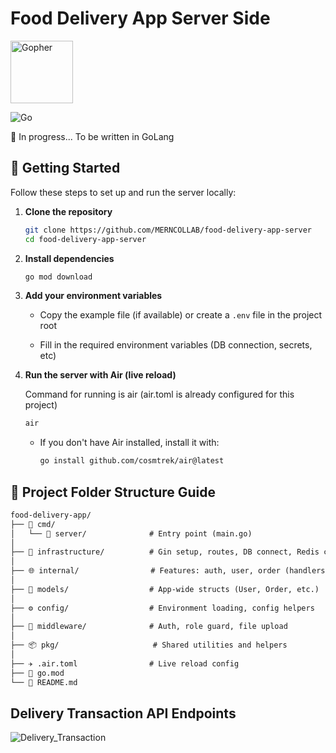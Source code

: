 # Food Delivery App Server Side

<img src="https://go.dev/blog/gopher/gopher.png" alt="Gopher" width="100"/>

![Go](https://img.shields.io/badge/Go-1.24.5-blue?logo=go)


💫 In progress... To be written in GoLang

## 🚀 Getting Started

Follow these steps to set up and run the server locally:

1. **Clone the repository**
   ```bash
   git clone https://github.com/MERNCOLLAB/food-delivery-app-server
   cd food-delivery-app-server
   ```
2. **Install dependencies**
   ```bash
   go mod download
   ```
3. **Add your environment variables**
   - Copy the example file (if available) or create a `.env` file in the project root
   
   - Fill in the required environment variables (DB connection, secrets, etc)

4. **Run the server with Air (live reload)**

	Command for running is air (air.toml is already configured for this project)
   ```bash
   air
   ```
   - If you don't have Air installed, install it with:
     ```bash
     go install github.com/cosmtrek/air@latest
     ```


## 📂 Project Folder Structure Guide

```txt
food-delivery-app/
├── 🔗 cmd/
│   └── 🛜 server/              # Entry point (main.go)
│
├── 🏢 infrastructure/          # Gin setup, routes, DB connect, Redis connect
│
├── 🌐 internal/                # Features: auth, user, order (handlers, services, repos, DTOs)
│
├── 💾 models/                  # App-wide structs (User, Order, etc.)
│
├── ⚙️ config/                  # Environment loading, config helpers
│
├── 🔐 middleware/              # Auth, role guard, file upload
│
├── 📦 pkg/                     # Shared utilities and helpers
│
├── ✈️ .air.toml                # Live reload config
├── 📖 go.mod
└── 📝 README.md

```

## Delivery Transaction API Endpoints

![Delivery_Transaction](delivery_transaction.png)